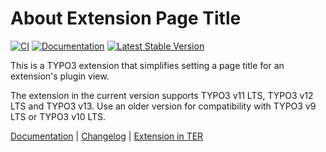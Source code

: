 # About Extension Page Title

[![CI](https://github.com/brotkrueml/extpagetitle/actions/workflows/ci.yml/badge.svg)](https://github.com/brotkrueml/extpagetitle/actions/workflows/ci.yml)
[![Documentation](https://github.com/brotkrueml/extpagetitle/actions/workflows/docs.yaml/badge.svg)](https://github.com/brotkrueml/extpagetitle/actions/workflows/docs.yaml)
[![Latest Stable Version](https://poser.pugx.org/brotkrueml/extpagetitle/v/stable)](https://packagist.org/packages/brotkrueml/extpagetitle)

This is a TYPO3 extension that simplifies setting a page title for an extension's plugin view.

The extension in the current version supports TYPO3 v11 LTS, TYPO3 v12 LTS and TYPO3 v13.
Use an older version for compatibility with TYPO3 v9 LTS or TYPO3 v10 LTS.

[Documentation](https://docs.typo3.org/p/brotkrueml/extpagetitle/main/en-us/) |
[Changelog](https://github.com/brotkrueml/extpagetitle/blob/main/CHANGELOG.md) |
[Extension in TER](https://extensions.typo3.org/extension/extpagetitle/)
